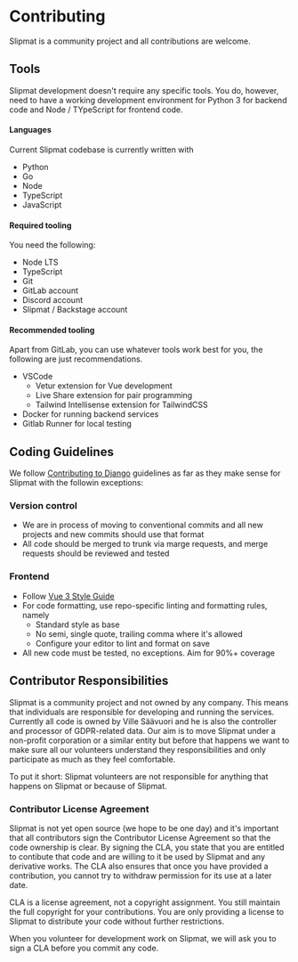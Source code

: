# Contributing

Slipmat is a community project and all contributions are welcome.

## Tools

Slipmat development doesn't require any specific tools. You do, however, need to have a working development environment for Python 3 for backend code and Node / TYpeScript for frontend code.

#### Languages

Current Slipmat codebase is currently written with

- Python
- Go
- Node
- TypeScript
- JavaScript

#### Required tooling

You need the following:

- Node LTS
- TypeScript
- Git
- GitLab account
- Discord account
- Slipmat / Backstage account

#### Recommended tooling

Apart from GitLab, you can use whatever tools work best for you, the following are just recommendations.

- VSCode
  - Vetur extension for Vue development
  - Live Share extension for pair programming
  - Tailwind Intellisense extension for TailwindCSS
- Docker for running backend services
- Gitlab Runner for local testing

## Coding Guidelines

We follow [Contributing to Django](https://docs.djangoproject.com/en/3.1/internals/contributing/) guidelines as far as they make sense for Slipmat with the followin exceptions:

### Version control

- We are in process of moving to conventional commits and all new projects and new commits should use that format
- All code should be merged to trunk via marge requests, and merge requests should be reviewed and tested

### Frontend

- Follow [Vue 3 Style Guide](https://v3.vuejs.org/style-guide/)
- For code formatting, use repo-specific linting and formatting rules, namely
  - Standard style as base
  - No semi, single quote, trailing comma where it's allowed
  - Configure your editor to lint and format on save
- All new code must be tested, no exceptions. Aim for 90%+ coverage

## Contributor Responsibilities

Slipmat is a community project and not owned by any company. This means that individuals are responsible for developing and running the services. Currently all code is owned by Ville Säävuori and he is also the controller and processor of GDPR-related data. Our aim is to move Slipmat under a non-profit corporation or a similar entity but before that happens we want to make sure all our volunteers understand they responsibilities and only participate as much as they feel comfortable.

To put it short: Slipmat volunteers are not responsible for anything that happens on Slipmat or because of Slipmat.

### Contributor License Agreement

Slipmat is not yet open source (we hope to be one day) and it's important that all contributors sign the Contributor License Agreement so that the code ownership is clear. By signing the CLA, you state that you are entitled to contibute that code and are willing to it be used by Slipmat and any derivative works. The CLA also ensures that once you have provided a contribution, you cannot try to withdraw permission for its use at a later date.

CLA is a license agreement, not a copyright assignment. You still maintain the full copyright for your contributions. You are only providing a license to Slipmat to distribute your code without further restrictions.

When you volunteer for development work on Slipmat, we will ask you to sign a CLA before you commit any code.
